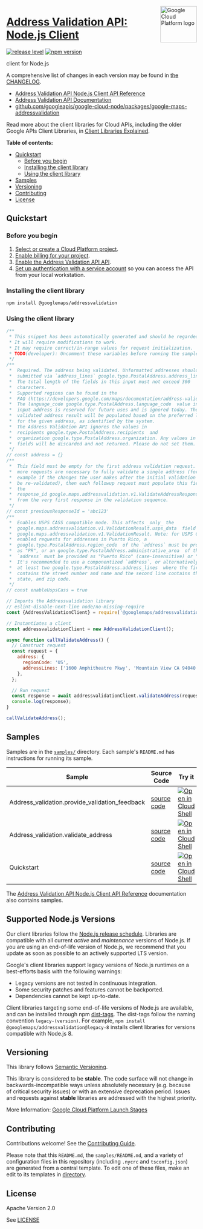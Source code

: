 [//]: # "This README.md file is auto-generated, all changes to this file will be lost."
[//]: # "To regenerate it, use `python -m synthtool`."
<img src="https://avatars2.githubusercontent.com/u/2810941?v=3&s=96" alt="Google Cloud Platform logo" title="Google Cloud Platform" align="right" height="96" width="96"/>

# [Address Validation API: Node.js Client](https://github.com/googleapis/google-cloud-node/tree/main/packages/google-maps-addressvalidation)

[![release level](https://img.shields.io/badge/release%20level-stable-brightgreen.svg?style=flat)](https://cloud.google.com/terms/launch-stages)
[![npm version](https://img.shields.io/npm/v/@googlemaps/addressvalidation.svg)](https://www.npmjs.org/package/@googlemaps/addressvalidation)




 client for Node.js


A comprehensive list of changes in each version may be found in
[the CHANGELOG](https://github.com/googleapis/google-cloud-node/tree/main/packages/google-maps-addressvalidation/CHANGELOG.md).

* [Address Validation API Node.js Client API Reference][client-docs]
* [Address Validation API Documentation][product-docs]
* [github.com/googleapis/google-cloud-node/packages/google-maps-addressvalidation](https://github.com/googleapis/google-cloud-node/tree/main/packages/google-maps-addressvalidation)

Read more about the client libraries for Cloud APIs, including the older
Google APIs Client Libraries, in [Client Libraries Explained][explained].

[explained]: https://cloud.google.com/apis/docs/client-libraries-explained

**Table of contents:**


* [Quickstart](#quickstart)
  * [Before you begin](#before-you-begin)
  * [Installing the client library](#installing-the-client-library)
  * [Using the client library](#using-the-client-library)
* [Samples](#samples)
* [Versioning](#versioning)
* [Contributing](#contributing)
* [License](#license)

## Quickstart

### Before you begin

1.  [Select or create a Cloud Platform project][projects].
1.  [Enable billing for your project][billing].
1.  [Enable the Address Validation API API][enable_api].
1.  [Set up authentication with a service account][auth] so you can access the
    API from your local workstation.

### Installing the client library

```bash
npm install @googlemaps/addressvalidation
```


### Using the client library

```javascript
/**
 * This snippet has been automatically generated and should be regarded as a code template only.
 * It will require modifications to work.
 * It may require correct/in-range values for request initialization.
 * TODO(developer): Uncomment these variables before running the sample.
 */
/**
 *  Required. The address being validated. Unformatted addresses should be
 *  submitted via `address_lines` google.type.PostalAddress.address_lines.
 *  The total length of the fields in this input must not exceed 300
 *  characters.
 *  Supported regions can be found in the
 *  FAQ (https://developers.google.com/maps/documentation/address-validation/faq#which_regions_are_currently_supported).
 *  The language_code google.type.PostalAddress.language_code  value in the
 *  input address is reserved for future uses and is ignored today. The
 *  validated address result will be populated based on the preferred language
 *  for the given address, as identified by the system.
 *  The Address Validation API ignores the values in
 *  recipients google.type.PostalAddress.recipients  and
 *  organization google.type.PostalAddress.organization. Any values in those
 *  fields will be discarded and not returned. Please do not set them.
 */
// const address = {}
/**
 *  This field must be empty for the first address validation request. If
 *  more requests are necessary to fully validate a single address (for
 *  example if the changes the user makes after the initial validation need to
 *  be re-validated), then each followup request must populate this field with
 *  the
 *  response_id google.maps.addressvalidation.v1.ValidateAddressResponse.response_id
 *  from the very first response in the validation sequence.
 */
// const previousResponseId = 'abc123'
/**
 *  Enables USPS CASS compatible mode. This affects _only_ the
 *  google.maps.addressvalidation.v1.ValidationResult.usps_data  field of
 *  google.maps.addressvalidation.v1.ValidationResult. Note: for USPS CASS
 *  enabled requests for addresses in Puerto Rico, a
 *  google.type.PostalAddress.region_code  of the `address` must be provided
 *  as "PR", or an google.type.PostalAddress.administrative_area  of the
 *  `address` must be provided as "Puerto Rico" (case-insensitive) or "PR".
 *  It's recommended to use a componentized `address`, or alternatively specify
 *  at least two google.type.PostalAddress.address_lines  where the first line
 *  contains the street number and name and the second line contains the city,
 *  state, and zip code.
 */
// const enableUspsCass = true

// Imports the Addressvalidation library
// eslint-disable-next-line node/no-missing-require
const {AddressValidationClient} = require('@googlemaps/addressvalidation').v1;

// Instantiates a client
const addressvalidationClient = new AddressValidationClient();

async function callValidateAddress() {
  // Construct request
  const request = {
    address: {
      regionCode: 'US',
      addressLines: ['1600 Amphitheatre Pkwy', 'Mountain View CA 94040'],
    },
  };

  // Run request
  const response = await addressvalidationClient.validateAddress(request);
  console.log(response);
}

callValidateAddress();

```



## Samples

Samples are in the [`samples/`](https://github.com/googleapis/google-cloud-node/tree/main/packages/google-maps-addressvalidation/samples) directory. Each sample's `README.md` has instructions for running its sample.

| Sample                      | Source Code                       | Try it |
| --------------------------- | --------------------------------- | ------ |
| Address_validation.provide_validation_feedback | [source code](https://github.com/googleapis/google-cloud-node/blob/main/packages/google-maps-addressvalidation/samples/generated/v1/address_validation.provide_validation_feedback.js) | [![Open in Cloud Shell][shell_img]](https://console.cloud.google.com/cloudshell/open?git_repo=https://github.com/googleapis/google-cloud-node&page=editor&open_in_editor=packages/google-maps-addressvalidation/samples/generated/v1/address_validation.provide_validation_feedback.js,packages/google-maps-addressvalidation/samples/README.md) |
| Address_validation.validate_address | [source code](https://github.com/googleapis/google-cloud-node/blob/main/packages/google-maps-addressvalidation/samples/generated/v1/address_validation.validate_address.js) | [![Open in Cloud Shell][shell_img]](https://console.cloud.google.com/cloudshell/open?git_repo=https://github.com/googleapis/google-cloud-node&page=editor&open_in_editor=packages/google-maps-addressvalidation/samples/generated/v1/address_validation.validate_address.js,packages/google-maps-addressvalidation/samples/README.md) |
| Quickstart | [source code](https://github.com/googleapis/google-cloud-node/blob/main/packages/google-maps-addressvalidation/samples/quickstart.js) | [![Open in Cloud Shell][shell_img]](https://console.cloud.google.com/cloudshell/open?git_repo=https://github.com/googleapis/google-cloud-node&page=editor&open_in_editor=packages/google-maps-addressvalidation/samples/quickstart.js,packages/google-maps-addressvalidation/samples/README.md) |



The [Address Validation API Node.js Client API Reference][client-docs] documentation
also contains samples.

## Supported Node.js Versions

Our client libraries follow the [Node.js release schedule](https://nodejs.org/en/about/releases/).
Libraries are compatible with all current _active_ and _maintenance_ versions of
Node.js.
If you are using an end-of-life version of Node.js, we recommend that you update
as soon as possible to an actively supported LTS version.

Google's client libraries support legacy versions of Node.js runtimes on a
best-efforts basis with the following warnings:

* Legacy versions are not tested in continuous integration.
* Some security patches and features cannot be backported.
* Dependencies cannot be kept up-to-date.

Client libraries targeting some end-of-life versions of Node.js are available, and
can be installed through npm [dist-tags](https://docs.npmjs.com/cli/dist-tag).
The dist-tags follow the naming convention `legacy-(version)`.
For example, `npm install @googlemaps/addressvalidation@legacy-8` installs client libraries
for versions compatible with Node.js 8.

## Versioning

This library follows [Semantic Versioning](http://semver.org/).



This library is considered to be **stable**. The code surface will not change in backwards-incompatible ways
unless absolutely necessary (e.g. because of critical security issues) or with
an extensive deprecation period. Issues and requests against **stable** libraries
are addressed with the highest priority.






More Information: [Google Cloud Platform Launch Stages][launch_stages]

[launch_stages]: https://cloud.google.com/terms/launch-stages

## Contributing

Contributions welcome! See the [Contributing Guide](https://github.com/googleapis/google-cloud-node/blob/main/CONTRIBUTING.md).

Please note that this `README.md`, the `samples/README.md`,
and a variety of configuration files in this repository (including `.nycrc` and `tsconfig.json`)
are generated from a central template. To edit one of these files, make an edit
to its templates in
[directory](https://github.com/googleapis/synthtool).

## License

Apache Version 2.0

See [LICENSE](https://github.com/googleapis/google-cloud-node/blob/main/LICENSE)

[client-docs]: https://cloud.google.com/nodejs/docs/reference/addressvalidation/latest
[product-docs]: https://mapsplatform.google.com/maps-products/address-validation/
[shell_img]: https://gstatic.com/cloudssh/images/open-btn.png
[projects]: https://console.cloud.google.com/project
[billing]: https://support.google.com/cloud/answer/6293499#enable-billing
[enable_api]: https://console.cloud.google.com/flows/enableapi?apiid=addressvalidation.googleapis.com
[auth]: https://cloud.google.com/docs/authentication/getting-started
